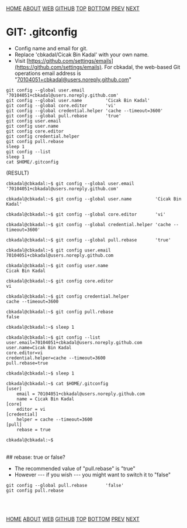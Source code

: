 ---
---
[HOME](index.md)
[ABOUT](README.md)
[WEB](https://osp4diss.vlsm.org/)
[GITHUB](/https://github.com/os2xx/osp4diss)
[TOP](#)
[BOTTOM](#endofpage)
[PREV](osp-111.md)
[NEXT](osp-113.md)

# GIT: .gitconfig

* Config name and email for git.
* Replace 'cbkadal/Cicak Bin Kadal' with your own name.
* Visit [https://github.com/settings/emails](https://github.com/settings/emails).
  For cbkadal, the web-based Git operations email address is
  "70104051+cbkadal@users.noreply.github.com"

```
git config --global user.email        '70104051+cbkadal@users.noreply.github.com'
git config --global user.name         'Cicak Bin Kadal'
git config --global core.editor       'vi'
git config --global credential.helper 'cache --timeout=3600'
git config --global pull.rebase       'true'
git config user.email
git config user.name
git config core.editor
git config credential.helper
git config pull.rebase
sleep 1
git config --list
sleep 1
cat $HOME/.gitconfig

```

(RESULT)
```
cbkadal@cbkadal:~$ git config --global user.email        '70104051+cbkadal@users.noreply.github.com'

cbkadal@cbkadal:~$ git config --global user.name         'Cicak Bin Kadal'

cbkadal@cbkadal:~$ git config --global core.editor       'vi'

cbkadal@cbkadal:~$ git config --global credential.helper 'cache --timeout=3600'

cbkadal@cbkadal:~$ git config --global pull.rebase       'true'

cbkadal@cbkadal:~$ git config user.email
70104051+cbkadal@users.noreply.github.com

cbkadal@cbkadal:~$ git config user.name
Cicak Bin Kadal

cbkadal@cbkadal:~$ git config core.editor
vi

cbkadal@cbkadal:~$ git config credential.helper
cache --timeout=3600

cbkadal@cbkadal:~$ git config pull.rebase
false

cbkadal@cbkadal:~$ sleep 1

cbkadal@cbkadal:~$ git config --list
user.email=70104051+cbkadal@users.noreply.github.com
user.name=Cicak Bin Kadal
core.editor=vi
credential.helper=cache --timeout=3600
pull.rebase=true

cbkadal@cbkadal:~$ sleep 1

cbkadal@cbkadal:~$ cat $HOME/.gitconfig
[user]
	email = 70104051+cbkadal@users.noreply.github.com
	name = Cicak Bin Kadal
[core]
	editor = vi
[credential]
	helper = cache --timeout=3600
[pull]
	rebase = true

cbkadal@cbkadal:~$ 

```

<br id="idx00">
## rebase: true or false?

* The recommended value of "pull.rebase" is "true"
* However --- if you wish --- you might want to switch it to "false"

```
git config --global pull.rebase       'false'
git config pull.rebase

```

<br id="endofpage"><br>

[HOME](index.md)
[ABOUT](README.md)
[WEB](https://osp4diss.vlsm.org/)
[GITHUB](/https://github.com/os2xx/osp4diss)
[TOP](#)
[BOTTOM](#endofpage)
[PREV](osp-111.md)
[NEXT](osp-113.md)


